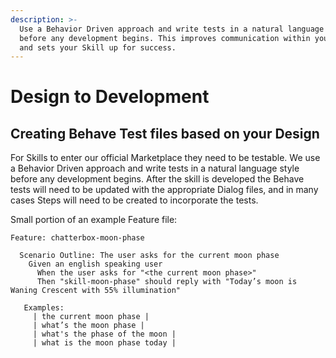 ```yaml
---
description: >-
  Use a Behavior Driven approach and write tests in a natural language style
  before any development begins. This improves communication within your team,
  and sets your Skill up for success.
---
```


# Design to Development

## Creating Behave Test files based on your Design

For Skills to enter our official Marketplace they need to be testable. We use a Behavior Driven approach and write tests in a natural language style before any development begins. After the skill is developed the Behave tests will need to be updated with the appropriate Dialog files, and in many cases Steps will need to be created to incorporate the tests.

Small portion of an example Feature file:

```text
Feature: chatterbox-moon-phase

  Scenario Outline: The user asks for the current moon phase
    Given an english speaking user
      When the user asks for "<the current moon phase>"
      Then "skill-moon-phase" should reply with "Today’s moon is Waning Crescent with 55% illumination"

   Examples:
     | the current moon phase |
     | what’s the moon phase |
     | what's the phase of the moon |
     | what is the moon phase today |
```

